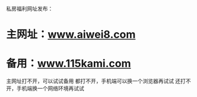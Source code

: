 私房福利网址发布：
# 主网址：<a href="http://www.aiwei8.com/" rel="nofollow">www.aiwei8.com</a>
# 备用：<a href="http://www.115kami.com/" rel="nofollow">www.115kami.com</a>
主网址打不开，可以试试备用
都打不开，手机端可以换一个浏览器再试试
还打不开，手机端换一个网络环境再试试
